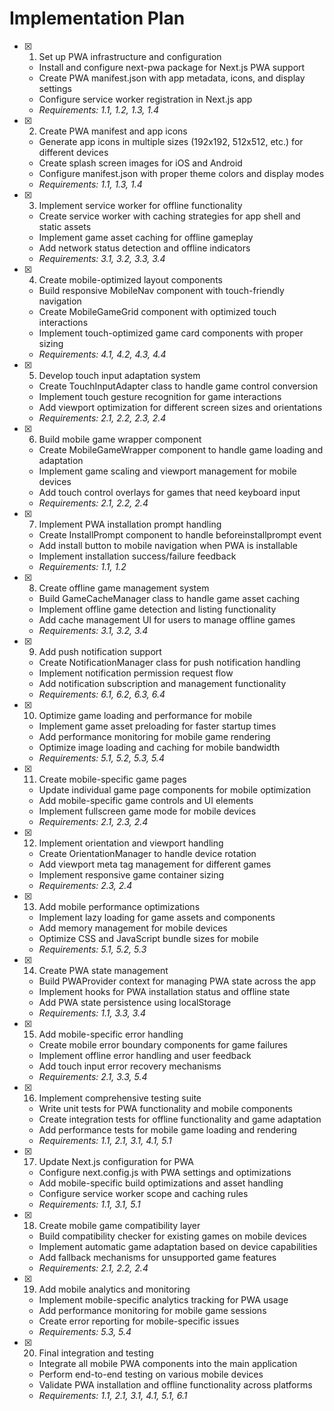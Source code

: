# Implementation Plan

- [x] 1. Set up PWA infrastructure and configuration
  - Install and configure next-pwa package for Next.js PWA support
  - Create PWA manifest.json with app metadata, icons, and display settings
  - Configure service worker registration in Next.js app
  - _Requirements: 1.1, 1.2, 1.3, 1.4_

- [x] 2. Create PWA manifest and app icons
  - Generate app icons in multiple sizes (192x192, 512x512, etc.) for different devices
  - Create splash screen images for iOS and Android
  - Configure manifest.json with proper theme colors and display modes
  - _Requirements: 1.1, 1.3, 1.4_

- [x] 3. Implement service worker for offline functionality
  - Create service worker with caching strategies for app shell and static assets
  - Implement game asset caching for offline gameplay
  - Add network status detection and offline indicators
  - _Requirements: 3.1, 3.2, 3.3, 3.4_

- [x] 4. Create mobile-optimized layout components
  - Build responsive MobileNav component with touch-friendly navigation
  - Create MobileGameGrid component with optimized touch interactions
  - Implement touch-optimized game card components with proper sizing
  - _Requirements: 4.1, 4.2, 4.3, 4.4_

- [x] 5. Develop touch input adaptation system
  - Create TouchInputAdapter class to handle game control conversion
  - Implement touch gesture recognition for game interactions
  - Add viewport optimization for different screen sizes and orientations
  - _Requirements: 2.1, 2.2, 2.3, 2.4_

- [x] 6. Build mobile game wrapper component
  - Create MobileGameWrapper component to handle game loading and adaptation
  - Implement game scaling and viewport management for mobile devices
  - Add touch control overlays for games that need keyboard input
  - _Requirements: 2.1, 2.2, 2.4_

- [x] 7. Implement PWA installation prompt handling
  - Create InstallPrompt component to handle beforeinstallprompt event
  - Add install button to mobile navigation when PWA is installable
  - Implement installation success/failure feedback
  - _Requirements: 1.1, 1.2_

- [x] 8. Create offline game management system
  - Build GameCacheManager class to handle game asset caching
  - Implement offline game detection and listing functionality
  - Add cache management UI for users to manage offline games
  - _Requirements: 3.1, 3.2, 3.4_

- [x] 9. Add push notification support
  - Create NotificationManager class for push notification handling
  - Implement notification permission request flow
  - Add notification subscription and management functionality
  - _Requirements: 6.1, 6.2, 6.3, 6.4_

- [x] 10. Optimize game loading and performance for mobile
  - Implement game asset preloading for faster startup times
  - Add performance monitoring for mobile game rendering
  - Optimize image loading and caching for mobile bandwidth
  - _Requirements: 5.1, 5.2, 5.3, 5.4_

- [x] 11. Create mobile-specific game pages
  - Update individual game page components for mobile optimization
  - Add mobile-specific game controls and UI elements
  - Implement fullscreen game mode for mobile devices
  - _Requirements: 2.1, 2.3, 2.4_

- [x] 12. Implement orientation and viewport handling
  - Create OrientationManager to handle device rotation
  - Add viewport meta tag management for different games
  - Implement responsive game container sizing
  - _Requirements: 2.3, 2.4_

- [x] 13. Add mobile performance optimizations
  - Implement lazy loading for game assets and components
  - Add memory management for mobile devices
  - Optimize CSS and JavaScript bundle sizes for mobile
  - _Requirements: 5.1, 5.2, 5.3_

- [x] 14. Create PWA state management
  - Build PWAProvider context for managing PWA state across the app
  - Implement hooks for PWA installation status and offline state
  - Add PWA state persistence using localStorage
  - _Requirements: 1.1, 3.3, 3.4_

- [x] 15. Add mobile-specific error handling
  - Create mobile error boundary components for game failures
  - Implement offline error handling and user feedback
  - Add touch input error recovery mechanisms
  - _Requirements: 2.1, 3.3, 5.4_

- [x] 16. Implement comprehensive testing suite
  - Write unit tests for PWA functionality and mobile components
  - Create integration tests for offline functionality and game adaptation
  - Add performance tests for mobile game loading and rendering
  - _Requirements: 1.1, 2.1, 3.1, 4.1, 5.1_

- [x] 17. Update Next.js configuration for PWA
  - Configure next.config.js with PWA settings and optimizations
  - Add mobile-specific build optimizations and asset handling
  - Configure service worker scope and caching rules
  - _Requirements: 1.1, 3.1, 5.1_

- [x] 18. Create mobile game compatibility layer
  - Build compatibility checker for existing games on mobile devices
  - Implement automatic game adaptation based on device capabilities
  - Add fallback mechanisms for unsupported game features
  - _Requirements: 2.1, 2.2, 2.4_

- [x] 19. Add mobile analytics and monitoring
  - Implement mobile-specific analytics tracking for PWA usage
  - Add performance monitoring for mobile game sessions
  - Create error reporting for mobile-specific issues
  - _Requirements: 5.3, 5.4_

- [x] 20. Final integration and testing
  - Integrate all mobile PWA components into the main application
  - Perform end-to-end testing on various mobile devices
  - Validate PWA installation and offline functionality across platforms
  - _Requirements: 1.1, 2.1, 3.1, 4.1, 5.1, 6.1_